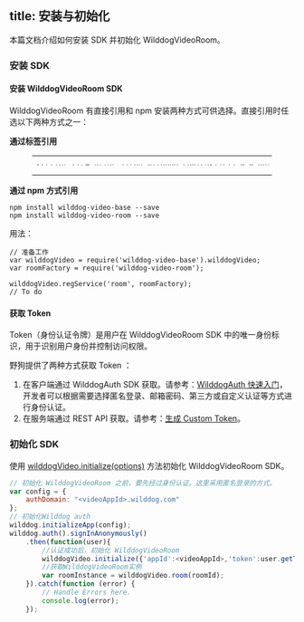 title: 安装与初始化
---

本篇文档介绍如何安装 SDK 并初始化 WilddogVideoRoom。


### 安装 SDK
#### 安装 WilddogVideoRoom SDK
WilddogVideoRoom 有直接引用和 npm 安装两种方式可供选择。直接引用时任选以下两种方式之一：

**通过标签引用**

<figure class="highlight html"><table style='line-height:0.1'><tbody><tr><td class="code"><pre><div class="line"><span class="tag">&lt;<span class="name">script</span> <span class="attr">src</span>=<span class="string">&quot;<span>ht</span>tps://cdn.wilddog.com/sdk/js/<span class="room_web_v">2.0.0.beta</span>/wilddog-video-room.js&quot;</span>&gt;</span><span class="undefined"></span><span class="tag">&lt;/<span class="name">script</span>&gt;</span></div></pre></td></tr></tbody></table></figure>

**通过 npm 方式引用**
```
npm install wilddog-video-base --save
npm install wilddog-video-room --save
```
用法：
```
// 准备工作
var wilddogVideo = require('wilddog-video-base').wilddogVideo;
var roomFactory = require('wilddog-video-room');

wilddogVideo.regService('room', roomFactory);
// To do
```

#### 获取 Token
Token（身份认证令牌）是用户在 WilddogVideoRoom SDK 中的唯一身份标识，用于识别用户身份并控制访问权限。

野狗提供了两种方式获取 Token ：
1. 在客户端通过 WilddogAuth SDK 获取。请参考：[WilddogAuth 快速入门](/auth/Web/quickstart.html)，
开发者可以根据需要选择匿名登录、邮箱密码、第三方或自定义认证等方式进行身份认证。
2. 在服务端通过 REST API 获取。请参考：[生成 Custom Token](/auth/Server/server.html#生成-Custom-Token)。

### 初始化 SDK

使用 [wilddogVideo.initialize(options)](/conference/Web/api/wilddogVideoInitializer.html) 方法初始化 WilddogVideoRoom SDK。

```javascript
// 初始化 WilddogVideoRoom 之前，要先经过身份认证。这里采用匿名登录的方式。
var config = {
    authDomain: "<videoAppId>.wilddog.com"
};
// 初始化Wilddog auth
wilddog.initializeApp(config);
wilddog.auth().signInAnonymously()
    .then(function(user){
        //认证成功后，初始化 WilddogVideoRoom
        wilddogVideo.initialize({'appId':<videoAppId>,'token':user.getToken()});
        //获取WilddogVideoRoom实例
        var roomInstance = wilddogVideo.room(roomId);
    }).catch(function (error) {
        // Handle Errors here.
        console.log(error);
    });
```
```
